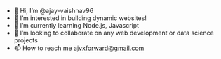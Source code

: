 - 👋 Hi, I’m @ajay-vaishnav96
- 👀 I’m interested in building dynamic websites!
- 🌱 I’m currently learning Node.js, Javascript
- 💞️ I’m looking to collaborate on any web development or data science projects
- 📫 How to reach me ajvxforward@gmail.com

<!---
ajay-vaishnav96/ajay-vaishnav96 is a ✨ special ✨ repository because its `README.md` (this file) appears on your GitHub profile.
You can click the Preview link to take a look at your changes.
--->
